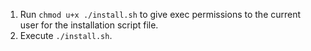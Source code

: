 1. Run `chmod u+x ./install.sh` to give exec permissions to the current user for the installation script file.
2. Execute `./install.sh`.
